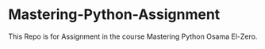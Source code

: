 # Mastering-Python-Assignment
This Repo is for Assignment in the course Mastering Python Osama El-Zero.
